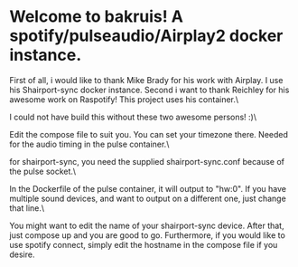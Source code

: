 # Welcome to bakruis! A spotify/pulseaudio/Airplay2 docker instance.

First of all, i would like to thank Mike Brady for his work with Airplay. I use his Shairport-sync docker instance.
Second i want to thank Reichley for his awesome work on Raspotify! This project uses his container.\\

I could not have build this without these two awesome persons! :)\\

Edit the compose file to suit you. You can set your timezone there. Needed for the audio timing in the pulse container.\\

for shairport-sync, you need the supplied shairport-sync.conf because of the pulse socket.\\

In the Dockerfile of the pulse container, it will output to "hw:0". If you have multiple sound devices, and want to output on a different one, just change that line.\\

You might want to edit the name of your shairport-sync device. After that, just compose up and you are good to go.
Furthermore, if you would like to use spotify connect, simply edit the hostname in the compose file if you desire.
